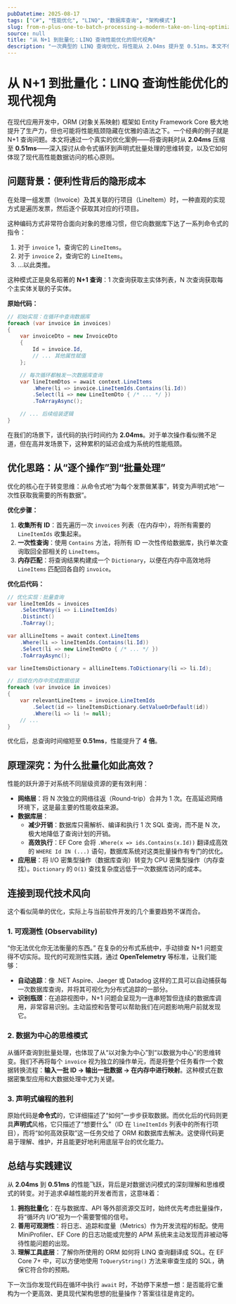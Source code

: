 ```yaml
---
pubDatetime: 2025-08-17
tags: ["C#", "性能优化", "LINQ", "数据库查询", "架构模式"]
slug: from-n-plus-one-to-batch-processing-a-modern-take-on-linq-optimization
source: null
title: "从 N+1 到批量化：LINQ 查询性能优化的现代视角"
description: "一次典型的 LINQ 查询优化，将性能从 2.04ms 提升至 0.51ms。本文不仅重温了经典的 N+1 问题，更从现代软件架构视角，探讨其背后的数据访问模式、思维转变及可观测性在性能调优中的核心价值。"
---
```


# 从 N+1 到批量化：LINQ 查询性能优化的现代视角

在现代应用开发中，ORM (对象关系映射) 框架如 Entity Framework Core 极大地提升了生产力，但也可能将性能瓶颈隐藏在优雅的语法之下。一个经典的例子就是 N+1 查询问题。本文将通过一个真实的优化案例——将查询耗时从 **2.04ms** 压缩至 **0.51ms**——深入探讨从命令式循环到声明式批量处理的思维转变，以及它如何体现了现代高性能数据访问的核心原则。

## 问题背景：便利性背后的隐形成本

在处理一组发票（Invoice）及其关联的行项目（LineItem）时，一种直观的实现方式是遍历发票，然后逐个获取其对应的行项目。

这种编码方式非常符合面向对象的思维习惯，但它向数据库下达了一系列命令式的指令：

1.  对于 `invoice` 1，查询它的 `LineItems`。
2.  对于 `invoice` 2，查询它的 `LineItems`。
3.  ...以此类推。

这种模式正是臭名昭著的 **N+1 查询**：1 次查询获取主实体列表，N 次查询获取每个主实体关联的子实体。

**原始代码：**

```csharp
// 初始实现：在循环中查询数据库
foreach (var invoice in invoices)
{
    var invoiceDto = new InvoiceDto
    {
        Id = invoice.Id,
        // ... 其他属性赋值
    };

    // 每次循环都触发一次数据库查询
    var lineItemDtos = await context.LineItems
        .Where(li => invoice.LineItemIds.Contains(li.Id))
        .Select(li => new LineItemDto { /* ... */ })
        .ToArrayAsync();

    // ... 后续组装逻辑
}
```

在我们的场景下，该代码的执行时间约为 **2.04ms**。对于单次操作看似微不足道，但在高并发场景下，这种累积的延迟会成为系统的性能瓶颈。

## 优化思路：从“逐个操作”到“批量处理”

优化的核心在于转变思维：从命令式地“为每个发票做某事”，转变为声明式地“一次性获取我需要的所有数据”。

**优化步骤：**

1.  **收集所有 ID**：首先遍历一次 `invoices` 列表（在内存中），将所有需要的 `LineItemIds` 收集起来。
2.  **一次性查询**：使用 `Contains` 方法，将所有 ID 一次性传给数据库，执行单次查询取回全部相关的 `LineItems`。
3.  **内存匹配**：将查询结果构建成一个 `Dictionary`，以便在内存中高效地将 `LineItems` 匹配回各自的 `invoice`。

**优化后代码：**

```csharp
// 优化实现：批量查询
var lineItemIds = invoices
    .SelectMany(i => i.LineItemIds)
    .Distinct()
    .ToArray();

var allLineItems = await context.LineItems
    .Where(li => lineItemIds.Contains(li.Id))
    .Select(li => new LineItemDto { /* ... */ })
    .ToArrayAsync();

var lineItemsDictionary = allLineItems.ToDictionary(li => li.Id);

// 后续在内存中完成数据组装
foreach (var invoice in invoices)
{
    var relevantLineItems = invoice.LineItemIds
        .Select(id => lineItemsDictionary.GetValueOrDefault(id))
        .Where(li => li != null);
    // ...
}
```

优化后，总查询时间缩短至 **0.51ms**，性能提升了 **4 倍**。

## 原理深究：为什么批量化如此高效？

性能的跃升源于对系统不同层级资源的更有效利用：

- **网络层**：将 N 次独立的网络往返（Round-trip）合并为 1 次。在高延迟网络环境下，这是最主要的性能收益来源。
- **数据库层**：
  - **减少开销**：数据库只需解析、编译和执行 1 次 SQL 查询，而不是 N 次，极大地降低了查询计划的开销。
  - **高效执行**：EF Core 会将 `.Where(x => ids.Contains(x.Id))` 翻译成高效的 `WHERE Id IN (...)` 语句，数据库系统对这类批量操作有专门的优化。
- **应用层**：将 I/O 密集型操作（数据库查询）转变为 CPU 密集型操作（内存查找）。`Dictionary` 的 `O(1)` 查找复杂度远低于一次数据库访问的成本。

## 连接到现代技术风向

这个看似简单的优化，实际上与当前软件开发的几个重要趋势不谋而合。

### 1. 可观测性 (Observability)

“你无法优化你无法衡量的东西。” 在复杂的分布式系统中，手动排查 N+1 问题变得不切实际。现代的可观测性实践，通过 **OpenTelemetry** 等标准，让我们能够：

- **自动追踪**：像 .NET Aspire、Jaeger 或 Datadog 这样的工具可以自动捕获每一次数据库查询，并将其可视化为分布式追踪的一部分。
- **识别瓶颈**：在追踪视图中，N+1 问题会呈现为一连串短暂但连续的数据库调用，非常容易识别。主动监控和告警可以帮助我们在问题影响用户前就发现它。

### 2. 数据为中心的思维模式

从循环查询到批量处理，也体现了从“以对象为中心”到“以数据为中心”的思维转变。我们不再将每个 `invoice` 视为独立的操作单元，而是将整个任务看作一个数据转换流程：**输入一批 ID -> 输出一批数据 -> 在内存中进行映射**。这种模式在数据密集型应用和大数据处理中尤为关键。

### 3. 声明式编程的胜利

原始代码是**命令式**的，它详细描述了“如何”一步步获取数据。而优化后的代码则更具**声明式**风格，它只描述了“想要什么”（ID 在 `lineItemIds` 列表中的所有行项目），而将“如何高效获取”这一任务交给了 ORM 和数据库去解决。这使得代码更易于理解、维护，并且能更好地利用底层平台的优化能力。

## 总结与实践建议

从 **2.04ms** 到 **0.51ms** 的性能飞跃，背后是对数据访问模式的深刻理解和思维模式的转变。对于追求卓越性能的开发者而言，这意味着：

1.  **拥抱批量化**：在与数据库、API 等外部资源交互时，始终优先考虑批量操作，将“循环内 I/O”视为一个需要警惕的信号。
2.  **善用可观测性**：将日志、追踪和度量（Metrics）作为开发流程的标配。使用 MiniProfiler、EF Core 的日志功能或完整的 APM 系统来主动发现而非被动等待性能问题的出现。
3.  **理解工具底层**：了解你所使用的 ORM 如何将 LINQ 查询翻译成 SQL。在 EF Core 7+ 中，可以方便地使用 `ToQueryString()` 方法来审查生成的 SQL，确保它符合你的预期。

下一次当你发现代码在循环中执行 `await` 时，不妨停下来想一想：是否能将它重构为一个更高效、更具现代架构思想的批量操作？答案往往是肯定的。
